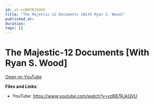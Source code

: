 ```yaml
---
id: yt-vzB87RJkQVU
title: "The Majestic-12 Documents [With Ryan S. Wood]"
published_at: 
duration: 
tags: []
---
```


# The Majestic-12 Documents [With Ryan S. Wood]

[Open on YouTube](https://www.youtube.com/watch?v=vzB87RJkQVU)

**Files and Links**:
- YouTube: https://www.youtube.com/watch?v=vzB87RJkQVU
